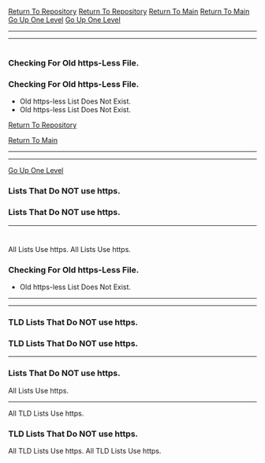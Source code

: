 [Return To Repository](https://github.com/DigitalWarrior/piholeparser/)
[Return To Repository](https://github.com/DigitalWarrior/piholeparser/)
[Return To Main](https://github.com/DigitalWarrior/piholeparser/blob/master/RecentRunLogs/Mainlog.md)
[Return To Main](https://github.com/DigitalWarrior/piholeparser/blob/master/RecentRunLogs/Mainlog.md)
[Go Up One Level](https://github.com/DigitalWarrior/piholeparser/blob/master/RecentRunLogs/TopLevelScripts/10-Running-Initial-Tasks.md)
[Go Up One Level](https://github.com/DigitalWarrior/piholeparser/blob/master/RecentRunLogs/TopLevelScripts/10-Running-Initial-Tasks.md)
____________________________________
____________________________________
# 
# 
### Checking For Old https-Less File.
### Checking For Old https-Less File.
* Old https-less List Does Not Exist.
* Old https-less List Does Not Exist.

[Return To Repository](https://github.com/DigitalWarrior/piholeparser/)

[Return To Main](https://github.com/DigitalWarrior/piholeparser/blob/master/RecentRunLogs/Mainlog.md)
___________________________________________________________________
___________________________________________________________________
[Go Up One Level](https://github.com/DigitalWarrior/piholeparser/blob/master/RecentRunLogs/TopLevelScripts/10-Running-Initial-Tasks.md)
### Lists That Do NOT use https.
### Lists That Do NOT use https.
____________________________________
# 
All Lists Use https.
All Lists Use https.
### Checking For Old https-Less File.
* Old https-less List Does Not Exist.


___________________________________________________________________
___________________________________________________________________

### TLD Lists That Do NOT use https.
### TLD Lists That Do NOT use https.
___________________________________________________________________
### Lists That Do NOT use https.
All Lists Use https.

___________________________________________________________________
All TLD Lists Use https.
### TLD Lists That Do NOT use https.
All TLD Lists Use https.
All TLD Lists Use https.
